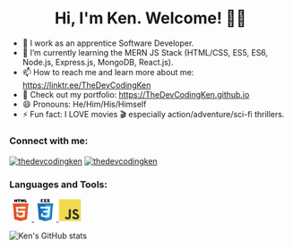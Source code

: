 <h1 align="center">Hi, I'm Ken. Welcome! 👋🏾</h1>

- 🔭 I work as an apprentice Software Developer.
- 🌱 I’m currently learning the MERN JS Stack (HTML/CSS, ES5, ES6, Node.js, Express.js, MongoDB, React.js). 
- 📫 How to reach me and learn more about me: https://linktr.ee/TheDevCodingKen
- 👀 Check out my portfolio: https://TheDevCodingKen.github.io
- 😄 Pronouns: He/Him/His/Himself
- ⚡ Fun fact: I LOVE movies 🎬 especially action/adventure/sci-fi thrillers.

<h3 align="left">Connect with me:</h3>
<p align="left">
 <a href="https://twitter.com/thedevcodingken" target="blank"><img align="center" src="https://raw.githubusercontent.com/rahuldkjain/github-profile-readme-generator/master/src/images/icons/Social/twitter.svg" alt="thedevcodingken" height="30" width="40" /></a>
<a href="https://linkedin.com/in/thedevcodingken" target="blank"><img align="center" src="https://raw.githubusercontent.com/rahuldkjain/github-profile-readme-generator/master/src/images/icons/Social/linked-in-alt.svg" alt="thedevcodingken" height="30" width="40" /></a>
</p>
<h3 align="left">Languages and Tools:</h3>
<p align="left">
  <a href="https://www.w3.org/html/" target="_blank" rel="noreferrer"> <img src="https://raw.githubusercontent.com/devicons/devicon/master/icons/html5/html5-original-wordmark.svg" alt="html5" width="40" height="40"/>
   <a href="https://www.w3schools.com/css/" target="_blank" rel="noreferrer"> <img src="https://raw.githubusercontent.com/devicons/devicon/master/icons/css3/css3-original-wordmark.svg" alt="css3" width="40" height="40"/>
   <a href="https://developer.mozilla.org/en-US/docs/Web/JavaScript" target="_blank" rel="noreferrer"> <img src="https://raw.githubusercontent.com/devicons/devicon/master/icons/javascript/javascript-original.svg" alt="javascript" width="40" height="40"/> </a>  
</p>

![Ken's GitHub stats](https://github-readme-stats.vercel.app/api?username=TheDevCodingKen&theme=algolia&show_icons=true)
